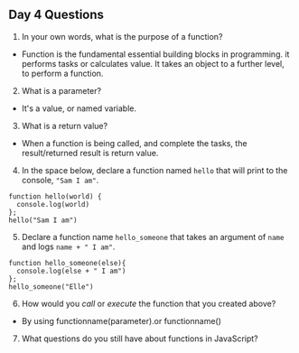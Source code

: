 ## Day 4 Questions

1. In your own words, what is the purpose of a function?
- Function is the fundamental essential building blocks in programming. it performs tasks or calculates value. It takes an object to a further level, to perform a function.

2. What is a parameter?
- It's a value, or named variable.

3. What is a return value?
- When a function is being called, and complete the tasks, the result/returned result is return value.

4. In the space below, declare a function named `hello` that will print to the console, `"Sam I am"`.
```
function hello(world) {
  console.log(world)
};
hello("Sam I am")
```
5. Declare a function name `hello_someone` that takes an argument of `name` and logs `name + " I am"`.
```
function hello_someone(else){
  console.log(else + " I am")
};
hello_someone("Elle")
```

6. How would you _call_ or _execute_ the function that you created above?
- By using functionname(parameter).or functionname()

7. What questions do you still have about functions in JavaScript?
